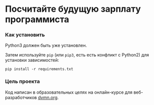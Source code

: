 # Посчитайте будущую зарплату программиста



### Как установить

Python3 должен быть уже установлен.

Затем используйте `pip` (или `pip3`, есть есть конфликт с Python2) для установки зависимостей:
```
pip install -r requirements.txt
```



### Цель проекта

Код написан в образовательных целях на онлайн-курсе для веб-разработчиков [dvmn.org](https://dvmn.org/).
